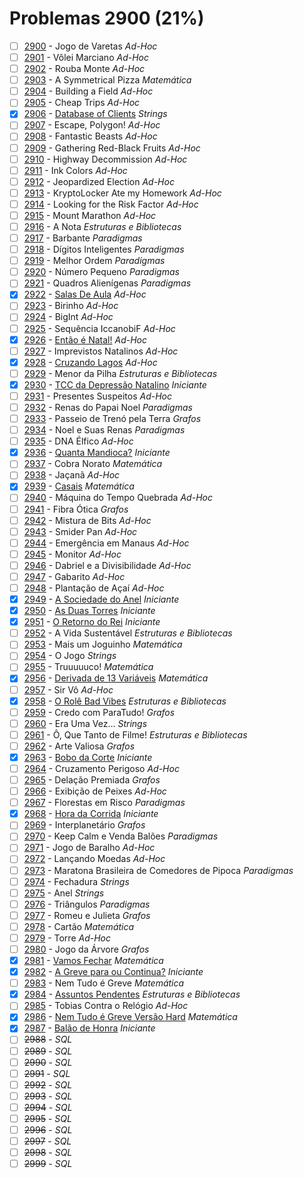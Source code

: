 # Problemas 2900 (21%)

  - [ ]  [2900](https://www.beecrowd.com.br/judge/pt/problems/view/2900) - Jogo de Varetas *Ad-Hoc*
  - [ ]  [2901](https://www.beecrowd.com.br/judge/pt/problems/view/2901) - Vôlei Marciano *Ad-Hoc*
  - [ ]  [2902](https://www.beecrowd.com.br/judge/pt/problems/view/2902) - Rouba Monte *Ad-Hoc*
  - [ ]  [2903](https://www.beecrowd.com.br/judge/pt/problems/view/2903) - A Symmetrical Pizza *Matemática*
  - [ ]  [2904](https://www.beecrowd.com.br/judge/pt/problems/view/2904) - Building a Field *Ad-Hoc*
  - [ ]  [2905](https://www.beecrowd.com.br/judge/pt/problems/view/2905) - Cheap Trips *Ad-Hoc*
  - [x]  [2906](https://www.beecrowd.com.br/judge/pt/problems/view/2906) - [Database of Clients](https://github.com/potigol/beecrowd/blob/master/src/2900/2906.poti) *Strings*
  - [ ]  [2907](https://www.beecrowd.com.br/judge/pt/problems/view/2907) - Escape, Polygon! *Ad-Hoc*
  - [ ]  [2908](https://www.beecrowd.com.br/judge/pt/problems/view/2908) - Fantastic Beasts *Ad-Hoc*
  - [ ]  [2909](https://www.beecrowd.com.br/judge/pt/problems/view/2909) - Gathering Red-Black Fruits *Ad-Hoc*
  - [ ]  [2910](https://www.beecrowd.com.br/judge/pt/problems/view/2910) - Highway Decommission *Ad-Hoc*
  - [ ]  [2911](https://www.beecrowd.com.br/judge/pt/problems/view/2911) - Ink Colors *Ad-Hoc*
  - [ ]  [2912](https://www.beecrowd.com.br/judge/pt/problems/view/2912) - Jeopardized Election *Ad-Hoc*
  - [ ]  [2913](https://www.beecrowd.com.br/judge/pt/problems/view/2913) - KryptoLocker Ate my Homework *Ad-Hoc*
  - [ ]  [2914](https://www.beecrowd.com.br/judge/pt/problems/view/2914) - Looking for the Risk Factor *Ad-Hoc*
  - [ ]  [2915](https://www.beecrowd.com.br/judge/pt/problems/view/2915) - Mount Marathon *Ad-Hoc*
  - [ ]  [2916](https://www.beecrowd.com.br/judge/pt/problems/view/2916) - A Nota *Estruturas e Bibliotecas*
  - [ ]  [2917](https://www.beecrowd.com.br/judge/pt/problems/view/2917) - Barbante *Paradigmas*
  - [ ]  [2918](https://www.beecrowd.com.br/judge/pt/problems/view/2918) - Dígitos Inteligentes *Paradigmas*
  - [ ]  [2919](https://www.beecrowd.com.br/judge/pt/problems/view/2919) - Melhor Ordem *Paradigmas*
  - [ ]  [2920](https://www.beecrowd.com.br/judge/pt/problems/view/2920) - Número Pequeno *Paradigmas*
  - [ ]  [2921](https://www.beecrowd.com.br/judge/pt/problems/view/2921) - Quadros Alienígenas *Paradigmas*
  - [x]  [2922](https://www.beecrowd.com.br/judge/pt/problems/view/2922) - [Salas De Aula](https://github.com/potigol/beecrowd/blob/master/src/2900/2922.poti) *Ad-Hoc*
  - [ ]  [2923](https://www.beecrowd.com.br/judge/pt/problems/view/2923) - Birinho *Ad-Hoc*
  - [ ]  [2924](https://www.beecrowd.com.br/judge/pt/problems/view/2924) - BigInt *Ad-Hoc*
  - [ ]  [2925](https://www.beecrowd.com.br/judge/pt/problems/view/2925) - Sequência IccanobiF *Ad-Hoc*
  - [x]  [2926](https://www.beecrowd.com.br/judge/pt/problems/view/2926) - [Então é Natal!](https://github.com/potigol/beecrowd/blob/master/src/2900/2926.poti) *Ad-Hoc*
  - [ ]  [2927](https://www.beecrowd.com.br/judge/pt/problems/view/2927) - Imprevistos Natalinos *Ad-Hoc*
  - [x]  [2928](https://www.beecrowd.com.br/judge/pt/problems/view/2928) - [Cruzando Lagos](https://github.com/potigol/beecrowd/blob/master/src/2900/2928.poti) *Ad-Hoc*
  - [ ]  [2929](https://www.beecrowd.com.br/judge/pt/problems/view/2929) - Menor da Pilha *Estruturas e Bibliotecas*
  - [x]  [2930](https://www.beecrowd.com.br/judge/pt/problems/view/2930) - [TCC da Depressão Natalino](https://github.com/potigol/beecrowd/blob/master/src/2900/2930.poti) *Iniciante*
  - [ ]  [2931](https://www.beecrowd.com.br/judge/pt/problems/view/2931) - Presentes Suspeitos *Ad-Hoc*
  - [ ]  [2932](https://www.beecrowd.com.br/judge/pt/problems/view/2932) - Renas do Papai Noel *Paradigmas*
  - [ ]  [2933](https://www.beecrowd.com.br/judge/pt/problems/view/2933) - Passeio de Trenó pela Terra *Grafos*
  - [ ]  [2934](https://www.beecrowd.com.br/judge/pt/problems/view/2934) - Noel e Suas Renas *Paradigmas*
  - [ ]  [2935](https://www.beecrowd.com.br/judge/pt/problems/view/2935) - DNA Élfico *Ad-Hoc*
  - [x]  [2936](https://www.beecrowd.com.br/judge/pt/problems/view/2936) - [Quanta Mandioca?](https://github.com/potigol/beecrowd/blob/master/src/2900/2936.poti) *Iniciante*
  - [ ]  [2937](https://www.beecrowd.com.br/judge/pt/problems/view/2937) - Cobra Norato *Matemática*
  - [ ]  [2938](https://www.beecrowd.com.br/judge/pt/problems/view/2938) - Jaçanã *Ad-Hoc*
  - [x]  [2939](https://www.beecrowd.com.br/judge/pt/problems/view/2939) - [Casais](https://github.com/potigol/beecrowd/blob/master/src/2900/2939.poti) *Matemática*
  - [ ]  [2940](https://www.beecrowd.com.br/judge/pt/problems/view/2940) - Máquina do Tempo Quebrada *Ad-Hoc*
  - [ ]  [2941](https://www.beecrowd.com.br/judge/pt/problems/view/2941) - Fibra Ótica *Grafos*
  - [ ]  [2942](https://www.beecrowd.com.br/judge/pt/problems/view/2942) - Mistura de Bits *Ad-Hoc*
  - [ ]  [2943](https://www.beecrowd.com.br/judge/pt/problems/view/2943) - Smider Pan *Ad-Hoc*
  - [ ]  [2944](https://www.beecrowd.com.br/judge/pt/problems/view/2944) - Emergência em Manaus *Ad-Hoc*
  - [ ]  [2945](https://www.beecrowd.com.br/judge/pt/problems/view/2945) - Monitor *Ad-Hoc*
  - [ ]  [2946](https://www.beecrowd.com.br/judge/pt/problems/view/2946) - Dabriel e a Divisibilidade *Ad-Hoc*
  - [ ]  [2947](https://www.beecrowd.com.br/judge/pt/problems/view/2947) - Gabarito *Ad-Hoc*
  - [ ]  [2948](https://www.beecrowd.com.br/judge/pt/problems/view/2948) - Plantação de Açaí *Ad-Hoc*
  - [x]  [2949](https://www.beecrowd.com.br/judge/pt/problems/view/2949) - [A Sociedade do Anel](https://github.com/potigol/beecrowd/blob/master/src/2900/2949.poti) *Iniciante*
  - [x]  [2950](https://www.beecrowd.com.br/judge/pt/problems/view/2950) - [As Duas Torres](https://github.com/potigol/beecrowd/blob/master/src/2900/2950.poti) *Iniciante*
  - [x]  [2951](https://www.beecrowd.com.br/judge/pt/problems/view/2951) - [O Retorno do Rei](https://github.com/potigol/beecrowd/blob/master/src/2900/2951.poti) *Iniciante*
  - [ ]  [2952](https://www.beecrowd.com.br/judge/pt/problems/view/2952) - A Vida Sustentável *Estruturas e Bibliotecas*
  - [ ]  [2953](https://www.beecrowd.com.br/judge/pt/problems/view/2953) - Mais um Joguinho *Matemática*
  - [ ]  [2954](https://www.beecrowd.com.br/judge/pt/problems/view/2954) - O Jogo *Strings*
  - [ ]  [2955](https://www.beecrowd.com.br/judge/pt/problems/view/2955) - Truuuuuco! *Matemática*
  - [x]  [2956](https://www.beecrowd.com.br/judge/pt/problems/view/2956) - [Derivada de 13 Variáveis](https://github.com/potigol/beecrowd/blob/master/src/2900/2956.poti) *Matemática*
  - [ ]  [2957](https://www.beecrowd.com.br/judge/pt/problems/view/2957) - Sir Vô *Ad-Hoc*
  - [x]  [2958](https://www.beecrowd.com.br/judge/pt/problems/view/2958) - [O Rolê Bad Vibes](https://github.com/potigol/beecrowd/blob/master/src/2900/2958.poti) *Estruturas e Bibliotecas*
  - [ ]  [2959](https://www.beecrowd.com.br/judge/pt/problems/view/2959) - Credo com ParaTudo! *Grafos*
  - [ ]  [2960](https://www.beecrowd.com.br/judge/pt/problems/view/2960) - Era Uma Vez… *Strings*
  - [ ]  [2961](https://www.beecrowd.com.br/judge/pt/problems/view/2961) - Ô, Que Tanto de Filme! *Estruturas e Bibliotecas*
  - [ ]  [2962](https://www.beecrowd.com.br/judge/pt/problems/view/2962) - Arte Valiosa *Grafos*
  - [x]  [2963](https://www.beecrowd.com.br/judge/pt/problems/view/2963) - [Bobo da Corte](https://github.com/potigol/beecrowd/blob/master/src/2900/2963.poti) *Iniciante*
  - [ ]  [2964](https://www.beecrowd.com.br/judge/pt/problems/view/2964) - Cruzamento Perigoso *Ad-Hoc*
  - [ ]  [2965](https://www.beecrowd.com.br/judge/pt/problems/view/2965) - Delação Premiada *Grafos*
  - [ ]  [2966](https://www.beecrowd.com.br/judge/pt/problems/view/2966) - Exibição de Peixes *Ad-Hoc*
  - [ ]  [2967](https://www.beecrowd.com.br/judge/pt/problems/view/2967) - Florestas em Risco *Paradigmas*
  - [x]  [2968](https://www.beecrowd.com.br/judge/pt/problems/view/2968) - [Hora da Corrida](https://github.com/potigol/beecrowd/blob/master/src/2900/2968.poti) *Iniciante*
  - [ ]  [2969](https://www.beecrowd.com.br/judge/pt/problems/view/2969) - Interplanetário *Grafos*
  - [ ]  [2970](https://www.beecrowd.com.br/judge/pt/problems/view/2970) - Keep Calm e Venda Balões *Paradigmas*
  - [ ]  [2971](https://www.beecrowd.com.br/judge/pt/problems/view/2971) - Jogo de Baralho *Ad-Hoc*
  - [ ]  [2972](https://www.beecrowd.com.br/judge/pt/problems/view/2972) - Lançando Moedas *Ad-Hoc*
  - [ ]  [2973](https://www.beecrowd.com.br/judge/pt/problems/view/2973) - Maratona Brasileira de Comedores de Pipoca *Paradigmas*
  - [ ]  [2974](https://www.beecrowd.com.br/judge/pt/problems/view/2974) - Fechadura *Strings*
  - [ ]  [2975](https://www.beecrowd.com.br/judge/pt/problems/view/2975) - Anel *Strings*
  - [ ]  [2976](https://www.beecrowd.com.br/judge/pt/problems/view/2976) - Triângulos *Paradigmas*
  - [ ]  [2977](https://www.beecrowd.com.br/judge/pt/problems/view/2977) - Romeu e Julieta *Grafos*
  - [ ]  [2978](https://www.beecrowd.com.br/judge/pt/problems/view/2978) - Cartão *Matemática*
  - [ ]  [2979](https://www.beecrowd.com.br/judge/pt/problems/view/2979) - Torre *Ad-Hoc*
  - [ ]  [2980](https://www.beecrowd.com.br/judge/pt/problems/view/2980) - Jogo da Árvore *Grafos*
  - [x]  [2981](https://www.beecrowd.com.br/judge/pt/problems/view/2981) - [Vamos Fechar](https://github.com/potigol/beecrowd/blob/master/src/2900/2981.poti) *Matemática*
  - [x]  [2982](https://www.beecrowd.com.br/judge/pt/problems/view/2982) - [A Greve para ou Continua?](https://github.com/potigol/beecrowd/blob/master/src/2900/2982.poti) *Iniciante*
  - [ ]  [2983](https://www.beecrowd.com.br/judge/pt/problems/view/2983) - Nem Tudo é Greve *Matemática*
  - [x]  [2984](https://www.beecrowd.com.br/judge/pt/problems/view/2984) - [Assuntos Pendentes](https://github.com/potigol/beecrowd/blob/master/src/2900/2984.poti) *Estruturas e Bibliotecas*
  - [ ]  [2985](https://www.beecrowd.com.br/judge/pt/problems/view/2985) - Tobias Contra o Relógio *Ad-Hoc*
  - [x]  [2986](https://www.beecrowd.com.br/judge/pt/problems/view/2986) - [Nem Tudo é Greve Versão Hard](https://github.com/potigol/beecrowd/blob/master/src/2900/2986.poti) *Matemática*
  - [x]  [2987](https://www.beecrowd.com.br/judge/pt/problems/view/2987) - [Balão de Honra](https://github.com/potigol/beecrowd/blob/master/src/2900/2987.poti) *Iniciante*
  - [ ]  ~~2988~~ - *SQL*
  - [ ]  ~~2989~~ - *SQL*
  - [ ]  ~~2990~~ - *SQL*
  - [ ]  ~~2991~~ - *SQL*
  - [ ]  ~~2992~~ - *SQL*
  - [ ]  ~~2993~~ - *SQL*
  - [ ]  ~~2994~~ - *SQL*
  - [ ]  ~~2995~~ - *SQL*
  - [ ]  ~~2996~~ - *SQL*
  - [ ]  ~~2997~~ - *SQL*
  - [ ]  ~~2998~~ - *SQL*
  - [ ]  ~~2999~~ - *SQL*